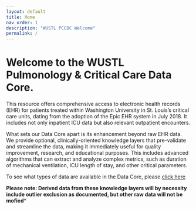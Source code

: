 ```yaml
---
layout: default
title: Home
nav_order: 1
description: "WUSTL PCCDC Welcome"
permalink: /
---
```


# Welcome to the WUSTL Pulmonology & Critical Care Data Core. 
This resource offers comprehensive access to electronic health records (EHR) for patients treated within Washington University in St. Louis’s critical care units, dating from the adoption of the Epic EHR system in July 2018. It includes not only inpatient ICU data but also relevant outpatient encounters.

What sets our Data Core apart is its enhancement beyond raw EHR data. We provide optional, clinically-oriented knowledge layers that pre-validate and streamline the data, making it immediately useful for quality improvement, research, and educational purposes. This includes advanced algorithms that can extract and analyze complex metrics, such as duration of mechanical ventilation, ICU length of stay, and other critical parameters.

To see what types of data are available in the Data Core, please [click here](datatypes.md)

 **Please note: Derived data from these knowledge layers will by necessity include outlier exclusion as documented, but other raw data will not be mofied*** 
